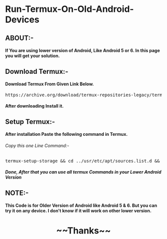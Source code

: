 # Run-Termux-On-Old-Android-Devices

<H2>ABOUT:-</H2>
<H4><P>If You are using lower version of Android, Like Android 5 or 6. In this page you will get your solution.</P></H4>

<H2>Download Termux:-</H2>
<P><H4>Download Termux From Given Link Below.</H4>
<pre>https://archive.org/download/termux-repositories-legacy/termux-v0.79-offline-bootstraps.apk</pre>
<H4>After downloading Install it.</H4></P>

<H2>Setup Termux:-</H2>
<P><H4>After installation Paste the following command in Termux.</H4>
<H6>Copy this one Line Command:-</H6>
<pre>termux-setup-storage && cd ../usr/etc/apt/sources.list.d && rm -rf * && cd ~ && cd ../usr/etc/apt/ && rm -f sources.list && echo "deb http://packages.termux.dev/apt/termux-main-21 stable main" > sources.list && cd ~</pre></P>

<H5>Done, After that you can use all termux Commands in your Lower Android Version</H5>

<H2>NOTE:-</H2>
<H4>This Code is for Older Version of Android like Android 5 & 6. But you can try it on any device. I don't know if it will work on other lower version.</H4>

<center><H1>~~Thanks~~</H1></center>
